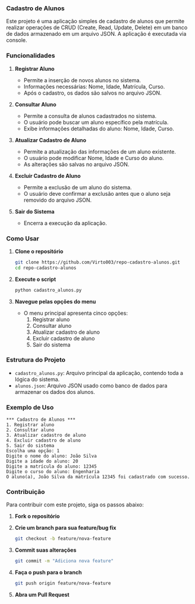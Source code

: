 ### Cadastro de Alunos

Este projeto é uma aplicação simples de cadastro de alunos que permite realizar operações de CRUD (Create, Read, Update, Delete) em um banco de dados armazenado em um arquivo JSON. A aplicação é executada via console.

### Funcionalidades

1. **Registrar Aluno**
    - Permite a inserção de novos alunos no sistema.
    - Informações necessárias: Nome, Idade, Matrícula, Curso.
    - Após o cadastro, os dados são salvos no arquivo JSON.

2. **Consultar Aluno**
    - Permite a consulta de alunos cadastrados no sistema.
    - O usuário pode buscar um aluno específico pela matrícula.
    - Exibe informações detalhadas do aluno: Nome, Idade, Curso.

3. **Atualizar Cadastro de Aluno**
    - Permite a atualização das informações de um aluno existente.
    - O usuário pode modificar Nome, Idade e Curso do aluno.
    - As alterações são salvas no arquivo JSON.

4. **Excluir Cadastro de Aluno**
    - Permite a exclusão de um aluno do sistema.
    - O usuário deve confirmar a exclusão antes que o aluno seja removido do arquivo JSON.

5. **Sair do Sistema**
    - Encerra a execução da aplicação.

### Como Usar

1. **Clone o repositório**

   ```bash
   git clone https://github.com/Virto003/repo-cadastro-alunos.git
   cd repo-cadastro-alunos
   ```

2. **Execute o script**

   ```bash
   python cadastro_alunos.py
   ```

3. **Navegue pelas opções do menu**
    - O menu principal apresenta cinco opções:
        1. Registrar aluno
        2. Consultar aluno
        3. Atualizar cadastro de aluno
        4. Excluir cadastro de aluno
        5. Sair do sistema

### Estrutura do Projeto

- `cadastro_alunos.py`: Arquivo principal da aplicação, contendo toda a lógica do sistema.
- `alunos.json`: Arquivo JSON usado como banco de dados para armazenar os dados dos alunos.

### Exemplo de Uso

```plaintext
*** Cadastro de Alunos ***
1. Registrar aluno
2. Consultar aluno
3. Atualizar cadastro de aluno
4. Excluir cadastro de aluno
5. Sair do sistema
Escolha uma opção: 1
Digite o nome do aluno: João Silva
Digite a idade do aluno: 20
Digite a matrícula do aluno: 12345
Digite o curso do aluno: Engenharia
O aluno(a), João Silva da matrícula 12345 foi cadastrado com sucesso.
```

### Contribuição

Para contribuir com este projeto, siga os passos abaixo:

1. **Fork o repositório**
2. **Crie um branch para sua feature/bug fix**

   ```bash
   git checkout -b feature/nova-feature
   ```

3. **Commit suas alterações**

   ```bash
   git commit -m "Adiciona nova feature"
   ```

4. **Faça o push para o branch**

   ```bash
   git push origin feature/nova-feature
   ```

5. **Abra um Pull Request**
